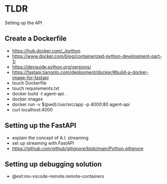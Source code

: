 # TLDR

Setting up the API

## Create a Dockerfile

- https://hub.docker.com/_/python
- https://www.docker.com/blog/containerized-python-development-part-1/
- https://devguide.python.org/versions/
- https://fastapi.tiangolo.com/deployment/docker/#build-a-docker-image-for-fastapi
- touch Dockerfile
- touch requirements.txt
- docker build -t agent-api .
- docker images
- docker run -v $(pwd):/usr/src/app -p 4000:80 agent-api
- curl localhost:4000

## Setting up the FastAPI

- explain the concept of A.I. streaming
- set up streaming with FastAPI
- https://github.com/github/gitignore/blob/main/Python.gitignore

## Setting up debugging solution

- @ext:ms-vscode-remote.remote-containers